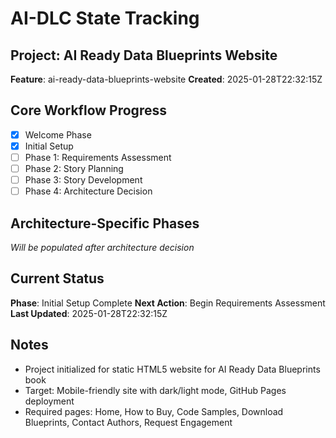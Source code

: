 # AI-DLC State Tracking

## Project: AI Ready Data Blueprints Website
**Feature**: ai-ready-data-blueprints-website
**Created**: 2025-01-28T22:32:15Z

## Core Workflow Progress
- [x] Welcome Phase
- [x] Initial Setup
- [ ] Phase 1: Requirements Assessment
- [ ] Phase 2: Story Planning
- [ ] Phase 3: Story Development
- [ ] Phase 4: Architecture Decision

## Architecture-Specific Phases
*Will be populated after architecture decision*

## Current Status
**Phase**: Initial Setup Complete
**Next Action**: Begin Requirements Assessment
**Last Updated**: 2025-01-28T22:32:15Z

## Notes
- Project initialized for static HTML5 website for AI Ready Data Blueprints book
- Target: Mobile-friendly site with dark/light mode, GitHub Pages deployment
- Required pages: Home, How to Buy, Code Samples, Download Blueprints, Contact Authors, Request Engagement